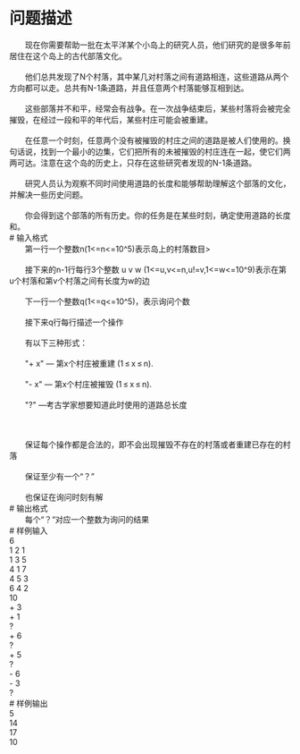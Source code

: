 <div id="pcont1" style="margin-top:20px; display:block;">

# 问题描述

<div class="pdcont">　　现在你需要帮助一批在太平洋某个小岛上的研究人员，他们研究的是很多年前居住在这个岛上的古代部落文化。<br/>
<br/>
　　他们总共发现了N个村落，其中某几对村落之间有道路相连，这些道路从两个方向都可以走。总共有N-1条道路，并且任意两个村落能够互相到达。<br/>
<br/>
　　这些部落并不和平，经常会有战争。在一次战争结束后，某些村落将会被完全摧毁，在经过一段和平的年代后，某些村庄可能会被重建。<br/>
<br/>
　　在任意一个时刻，任意两个没有被摧毁的村庄之间的道路是被人们使用的。换句话说，找到一个最小的边集，它们把所有的未被摧毁的村庄连在一起，使它们两两可达。注意在这个岛的历史上，只存在这些研究者发现的N-1条道路。<br/>
<br/>
　　研究人员认为观察不同时间使用道路的长度和能够帮助理解这个部落的文化，并解决一些历史问题。<br/>
<br/>
　　你会得到这个部落的所有历史。你的任务是在某些时刻，确定使用道路的长度和。</div>
# 输入格式

<div class="pdcont">　　第一行一个整数n(1&lt;=n&lt;=10^5)表示岛上的村落数目&gt;<br/>
<br/>
　　接下来的n-1行每行3个整数 u v w  (1&lt;=u,v&lt;=n,u!=v,1&lt;=w&lt;=10^9)表示在第u个村落和第v个村落之间有长度为w的边<br/>
<br/>
　　下一行一个整数q(1&lt;=q&lt;=10^5)，表示询问个数<br/>
<br/>
　　接下来q行每行描述一个操作<br/>
<br/>
　　有以下三种形式：<br/>
<br/>
　　&#34;+ x&#34; — 第x个村庄被重建 (1 ≤ x ≤ n).<br/>
<br/>
　　&#34;- x&#34; — 第x个村庄被摧毁 (1 ≤ x ≤ n).<br/>
<br/>
　　&#34;?&#34; —考古学家想要知道此时使用的道路总长度<br/>
<br/>
<br/>
<br/>
　　保证每个操作都是合法的，即不会出现摧毁不存在的村落或者重建已存在的村落<br/>
<br/>
　　保证至少有一个“？”<br/>
<br/>
　　也保证在询问时刻有解</div>
# 输出格式

<div class="pdcont">　　每个“？“对应一个整数为询问的结果</div>
# 样例输入

<div class="pddata">6<br/>
1 2 1<br/>
1 3 5<br/>
4 1 7<br/>
4 5 3<br/>
6 4 2<br/>
10<br/>
+ 3<br/>
+ 1<br/>
?<br/>
+ 6<br/>
?<br/>
+ 5<br/>
?<br/>
- 6<br/>
- 3<br/>
?</div>
# 样例输出

<div class="pddata">5<br/>
14<br/>
17<br/>
10</div>

</div>